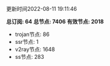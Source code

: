 更新时间2022-08-11 19:11:46

**总订阅: 64**
**总节点: 7406**
**有效节点: 2018**
- trojan节点: 86
- ssr节点: 1
- v2ray节点: 1648
- ss节点: 283
